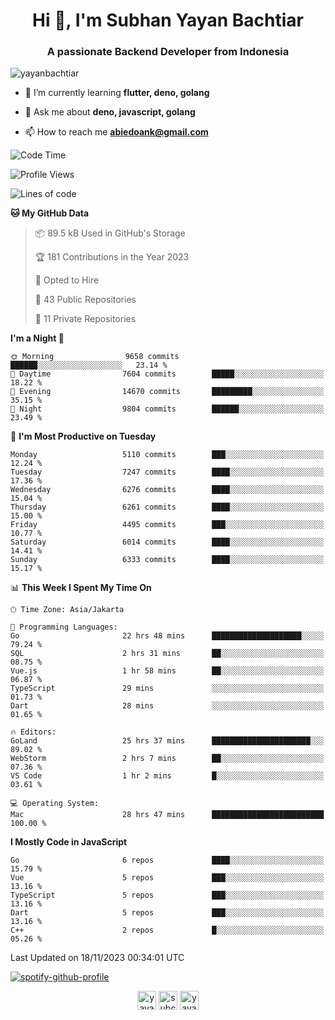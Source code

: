 <h1 align="center">Hi 👋, I'm Subhan Yayan Bachtiar</h1>
<h3 align="center">A passionate Backend Developer from Indonesia</h3>

<p align="left"> <img src="https://komarev.com/ghpvc/?username=yayanbachtiar" alt="yayanbachtiar" /> </p>

- 🌱 I’m currently learning **flutter, deno, golang**

- 💬 Ask me about **deno, javascript, golang**

- 📫 How to reach me **abiedoank@gmail.com**

<!--START_SECTION:waka-->
![Code Time](http://img.shields.io/badge/Code%20Time-6%2C128%20hrs%203%20mins-blue)

![Profile Views](http://img.shields.io/badge/Profile%20Views-0-blue)

![Lines of code](https://img.shields.io/badge/From%20Hello%20World%20I%27ve%20Written-45.5%20million%20lines%20of%20code-blue)

**🐱 My GitHub Data** 

> 📦 89.5 kB Used in GitHub's Storage 
 > 
> 🏆 181 Contributions in the Year 2023
 > 
> 💼 Opted to Hire
 > 
> 📜 43 Public Repositories 
 > 
> 🔑 11 Private Repositories 
 > 
**I'm a Night 🦉** 

```text
🌞 Morning                9658 commits        ██████░░░░░░░░░░░░░░░░░░░   23.14 % 
🌆 Daytime                7604 commits        █████░░░░░░░░░░░░░░░░░░░░   18.22 % 
🌃 Evening                14670 commits       █████████░░░░░░░░░░░░░░░░   35.15 % 
🌙 Night                  9804 commits        ██████░░░░░░░░░░░░░░░░░░░   23.49 % 
```
📅 **I'm Most Productive on Tuesday** 

```text
Monday                   5110 commits        ███░░░░░░░░░░░░░░░░░░░░░░   12.24 % 
Tuesday                  7247 commits        ████░░░░░░░░░░░░░░░░░░░░░   17.36 % 
Wednesday                6276 commits        ████░░░░░░░░░░░░░░░░░░░░░   15.04 % 
Thursday                 6261 commits        ████░░░░░░░░░░░░░░░░░░░░░   15.00 % 
Friday                   4495 commits        ███░░░░░░░░░░░░░░░░░░░░░░   10.77 % 
Saturday                 6014 commits        ████░░░░░░░░░░░░░░░░░░░░░   14.41 % 
Sunday                   6333 commits        ████░░░░░░░░░░░░░░░░░░░░░   15.17 % 
```


📊 **This Week I Spent My Time On** 

```text
🕑︎ Time Zone: Asia/Jakarta

💬 Programming Languages: 
Go                       22 hrs 48 mins      ████████████████████░░░░░   79.24 % 
SQL                      2 hrs 31 mins       ██░░░░░░░░░░░░░░░░░░░░░░░   08.75 % 
Vue.js                   1 hr 58 mins        ██░░░░░░░░░░░░░░░░░░░░░░░   06.87 % 
TypeScript               29 mins             ░░░░░░░░░░░░░░░░░░░░░░░░░   01.73 % 
Dart                     28 mins             ░░░░░░░░░░░░░░░░░░░░░░░░░   01.65 % 

🔥 Editors: 
GoLand                   25 hrs 37 mins      ██████████████████████░░░   89.02 % 
WebStorm                 2 hrs 7 mins        ██░░░░░░░░░░░░░░░░░░░░░░░   07.36 % 
VS Code                  1 hr 2 mins         █░░░░░░░░░░░░░░░░░░░░░░░░   03.61 % 

💻 Operating System: 
Mac                      28 hrs 47 mins      █████████████████████████   100.00 % 
```

**I Mostly Code in JavaScript** 

```text
Go                       6 repos             ████░░░░░░░░░░░░░░░░░░░░░   15.79 % 
Vue                      5 repos             ███░░░░░░░░░░░░░░░░░░░░░░   13.16 % 
TypeScript               5 repos             ███░░░░░░░░░░░░░░░░░░░░░░   13.16 % 
Dart                     5 repos             ███░░░░░░░░░░░░░░░░░░░░░░   13.16 % 
C++                      2 repos             █░░░░░░░░░░░░░░░░░░░░░░░░   05.26 % 
```




 Last Updated on 18/11/2023 00:34:01 UTC
<!--END_SECTION:waka-->

[![spotify-github-profile](https://spotify-github-profile.vercel.app/api/view?uid=31qtu2k4v3mbxp7clcmm6imuqq6e&cover_image=true&theme=default&show_offline=false&bar_color=53b14f&bar_color_cover=true)](https://github.com/kittinan/spotify-github-profile)


<p align="center">
<a href="https://dev.to/yayanbachtiar" target="blank"><img align="center" src="https://cdn.jsdelivr.net/npm/simple-icons@3.0.1/icons/dev-dot-to.svg" alt="yayanbachtiar" height="30" width="30" /></a>
<a href="https://linkedin.com/in/subchanyayanbachtiar" target="blank"><img align="center" src="https://cdn.jsdelivr.net/npm/simple-icons@3.0.1/icons/linkedin.svg" alt="subchanyayanbachtiar" height="30" width="30" /></a>
<a href="https://codesandbox.com/yayanbachtiar" target="blank"><img align="center" src="https://cdn.jsdelivr.net/npm/simple-icons@3.0.1/icons/codesandbox.svg" alt="yayanbachtiar" height="30" width="30" /></a>
</p>
